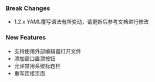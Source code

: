 ### Break Changes

- 1.2.x YAML覆写语法有所变动，请更新后参考文档进行修改

### New Features

- 支持使用外部编辑器打开文件
- 添加窗口置顶按钮
- 允许禁用系统标题栏
- 重写连接页面

